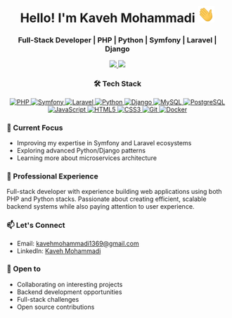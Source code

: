 <h1 align="center">Hello! I'm Kaveh Mohammadi <img src="https://raw.githubusercontent.com/ABSphreak/ABSphreak/master/gifs/Hi.gif" width="38px"></h1> 
<h3 align="center">Full-Stack Developer | PHP | Python | Symfony | Laravel | Django</h3>

<p align="center">
  <a href="https://www.linkedin.com/in/kaveh-mohammadi-2450b7216/">
    <img src="https://img.shields.io/badge/LinkedIn-0077B5?style=for-the-badge&logo=linkedin&logoColor=white">
  </a>
  <a href="mailto:kavehmohammadi1369@gmail.com">
    <img src="https://img.shields.io/badge/Gmail-D14836?style=for-the-badge&logo=gmail&logoColor=white">
  </a>
</p>

<h3 align="center">🛠️ Tech Stack</h3>

<p align="center">
  <!-- PHP -->
  <a href="https://www.php.net/">
    <img src="https://img.shields.io/badge/PHP-777BB4?style=for-the-badge&logo=php&logoColor=white" alt="PHP">
  </a>
  <!-- Symfony -->
  <a href="https://symfony.com/">
    <img src="https://img.shields.io/badge/Symfony-000000?style=for-the-badge&logo=Symfony&logoColor=white" alt="Symfony">
  </a>
  <!-- Laravel -->
  <a href="https://laravel.com/">
    <img src="https://img.shields.io/badge/Laravel-FF2D20?style=for-the-badge&logo=laravel&logoColor=white" alt="Laravel">
  </a>
  <!-- Python -->
  <a href="https://www.python.org/">
    <img src="https://img.shields.io/badge/Python-3776AB?style=for-the-badge&logo=python&logoColor=white" alt="Python">
  </a>
  <!-- Django -->
  <a href="https://www.djangoproject.com/">
    <img src="https://img.shields.io/badge/Django-092E20?style=for-the-badge&logo=django&logoColor=white" alt="Django">
  </a>
  <!-- MySQL -->
  <a href="https://www.mysql.com/">
    <img src="https://img.shields.io/badge/MySQL-4479A1?style=for-the-badge&logo=mysql&logoColor=white" alt="MySQL">
  </a>
  <!-- PostgreSQL -->
  <a href="https://www.postgresql.org/">
    <img src="https://img.shields.io/badge/PostgreSQL-4169E1?style=for-the-badge&logo=postgresql&logoColor=white" alt="PostgreSQL">
  </a>
  <!-- JavaScript -->
  <a href="https://developer.mozilla.org/en-US/docs/Web/JavaScript">
    <img src="https://img.shields.io/badge/JavaScript-F7DF1E?style=for-the-badge&logo=javascript&logoColor=black" alt="JavaScript">
  </a>
  <!-- HTML5 -->
  <a href="https://developer.mozilla.org/en-US/docs/Web/HTML">
    <img src="https://img.shields.io/badge/HTML5-E34F26?style=for-the-badge&logo=html5&logoColor=white" alt="HTML5">
  </a>
  <!-- CSS3 -->
  <a href="https://developer.mozilla.org/en-US/docs/Web/CSS">
    <img src="https://img.shields.io/badge/CSS3-1572B6?style=for-the-badge&logo=css3&logoColor=white" alt="CSS3">
  </a>
  <!-- Git -->
  <a href="https://git-scm.com/">
    <img src="https://img.shields.io/badge/Git-F05032?style=for-the-badge&logo=git&logoColor=white" alt="Git">
  </a>
  <!-- Docker -->
  <a href="https://www.docker.com/">
    <img src="https://img.shields.io/badge/Docker-2496ED?style=for-the-badge&logo=docker&logoColor=white" alt="Docker">
  </a>
</p>

### 🌱 Current Focus
- Improving my expertise in Symfony and Laravel ecosystems
- Exploring advanced Python/Django patterns
- Learning more about microservices architecture

### 💼 Professional Experience
Full-stack developer with experience building web applications using both PHP and Python stacks. Passionate about creating efficient, scalable backend systems while also paying attention to user experience.

### 📫 Let's Connect
- Email: [kavehmohammadi1369@gmail.com](mailto:kavehmohammadi1369@gmail.com)
- LinkedIn: [Kaveh Mohammadi](https://www.linkedin.com/in/kaveh-mohammadi-2450b7216/)

### 🔭 Open to
- Collaborating on interesting projects
- Backend development opportunities
- Full-stack challenges
- Open source contributions
